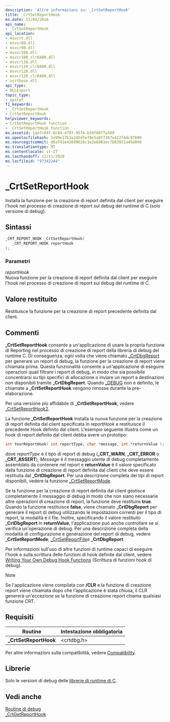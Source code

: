 ```yaml
---
description: 'Altre informazioni su: _CrtSetReportHook'
title: _CrtSetReportHook
ms.date: 11/04/2016
api_name:
- _CrtSetReportHook
api_location:
- msvcrt.dll
- msvcr80.dll
- msvcr90.dll
- msvcr100.dll
- msvcr100_clr0400.dll
- msvcr110.dll
- msvcr110_clr0400.dll
- msvcr120.dll
- msvcr120_clr0400.dll
- ucrtbase.dll
api_type:
- DLLExport
topic_type:
- apiref
f1_keywords:
- _CrtSetReportHook
- CrtSetReportHook
helpviewer_keywords:
- CrtSetReportHook function
- _CrtSetReportHook function
ms.assetid: 1ae7c64f-8c84-4797-9574-b59f00f7a509
ms.openlocfilehash: 1e99e17b3a245dfe78e5a0f7367e422f4dc97600
ms.sourcegitcommit: d6af41e42699628c3e2e6063ec7b03931a49a098
ms.translationtype: MT
ms.contentlocale: it-IT
ms.lasthandoff: 12/11/2020
ms.locfileid: "97342244"
---
```

# <a name="_crtsetreporthook"></a>_CrtSetReportHook

Installa la funzione per la creazione di report definita dal client per eseguire l'hook nel processo di creazione di report sul debug del runtime di C (solo versione di debug).

## <a name="syntax"></a>Sintassi

```C
_CRT_REPORT_HOOK _CrtSetReportHook(
   _CRT_REPORT_HOOK reportHook
);
```

### <a name="parameters"></a>Parametri

*reportHook*<br/>
Nuova funzione per la creazione di report definita dal client per eseguire l'hook nel processo di creazione di report sul debug del runtime di C.

## <a name="return-value"></a>Valore restituito

Restituisce la funzione per la creazione di report precedente definita dal client.

## <a name="remarks"></a>Commenti

**_CrtSetReportHook** consente a un'applicazione di usare la propria funzione di Reporting nel processo di creazione di report della libreria di debug del runtime C. Di conseguenza, ogni volta che viene chiamato [_CrtDbgReport](crtdbgreport-crtdbgreportw.md) per generare un report di debug, la funzione per la creazione di report viene chiamata prima. Questa funzionalità consente a un'applicazione di eseguire operazioni quali filtrare i report di debug, in modo che sia possibile concentrarsi su tipi specifici di allocazione o inviare un report a destinazioni non disponibili tramite **_CrtDbgReport**. Quando [_DEBUG](../../c-runtime-library/debug.md) non è definito, le chiamate a **_CrtSetReportHook** vengono rimosse durante la pre-elaborazione.

Per una versione più affidabile di **_CrtSetReportHook**, vedere [_CrtSetReportHook2](crtsetreporthook2-crtsetreporthookw2.md).

La funzione **_CrtSetReportHook** installa la nuova funzione per la creazione di report definita dal client specificata in *reportHook* e restituisce il precedente Hook definito dal client. L'esempio seguente illustra come un hook di report definito dal client debba avere un prototipo:

```C
int YourReportHook( int reportType, char *message, int *returnValue );
```

dove *reportType* è il tipo di report di debug (**_CRT_WARN**, **_CRT_ERROR** o **_CRT_ASSERT**), *Message* è il messaggio utente di debug completamente assemblato da contenere nel report e **returnValue** è il valore specificato dalla funzione di creazione di report definita dal client che deve essere restituita dal **_CrtDbgReport**. Per una descrizione completa dei tipi di report disponibili, vedere la funzione [_CrtSetReportMode](crtsetreportmode.md).

Se la funzione per la creazione di report definita dal client gestisce completamente il messaggio di debug in modo che non siano necessarie altre operazioni di creazione di report, la funzione deve restituire **true**. Quando la funzione restituisce **false**, viene chiamato **_CrtDbgReport** per generare il report di debug utilizzando le impostazioni correnti per il tipo di report, la modalità e il file. Inoltre, specificando il valore restituito **_CrtDbgReport** in **returnValue**, l'applicazione può anche controllare se si verifica un'operazione di debug. Per una descrizione completa della modalità di configurazione e generazione del report di debug, vedere **_CrtSetReportMode**, [_CrtSetReportFile](crtsetreportfile.md)e **_CrtDbgReport**.

Per informazioni sull'uso di altre funzioni di runtime capaci di eseguire l'hook e sulla scrittura delle funzioni di hook definite dal client, vedere [Writing Your Own Debug Hook Functions](/visualstudio/debugger/debug-hook-function-writing) (Scrittura di funzioni hook di debug).

> [!NOTE]
> Se l'applicazione viene compilata con **/CLR** e la funzione di creazione report viene chiamata dopo che l'applicazione è stata chiusa, il CLR genererà un'eccezione se la funzione di creazione report chiama qualsiasi funzione CRT.

## <a name="requirements"></a>Requisiti

|Routine|Intestazione obbligatoria|
|-------------|---------------------|
|**_CrtSetReportHook**|\<crtdbg.h>|

Per altre informazioni sulla compatibilità, vedere [Compatibility](../../c-runtime-library/compatibility.md).

## <a name="libraries"></a>Librerie

Solo le versioni di debug delle [librerie di runtime di C](../../c-runtime-library/crt-library-features.md).

## <a name="see-also"></a>Vedi anche

[Routine di debug](../../c-runtime-library/debug-routines.md)<br/>
[_CrtGetReportHook](crtgetreporthook.md)<br/>
